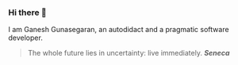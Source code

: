 ### Hi there 👋

I am Ganesh Gunasegaran, an autodidact and a pragmatic software developer. 

> The whole future lies in uncertainty: live immediately. ___Seneca___
